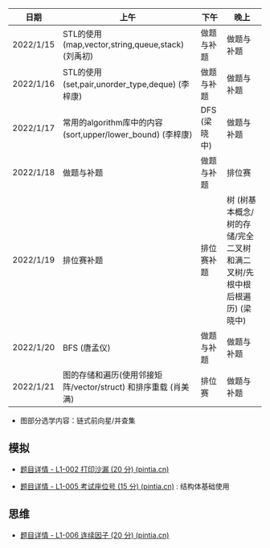 | 日期      | 上午                                                         | 下午         | 晚上                                                         |
| --------- | ------------------------------------------------------------ | ------------ | ------------------------------------------------------------ |
| 2022/1/15 | STL的使用(map,vector,string,queue,stack) (刘禹初)            | 做题与补题   | 做题与补题                                                   |
| 2022/1/16 | STL的使用 (set,pair,unorder_type,deque) (李梓康)             | 做题与补题   | 做题与补题                                                   |
| 2022/1/17 | 常用的algorithm库中的内容(sort,upper/lower_bound) (李梓康)   | DFS (梁晓中) | 做题与补题                                                   |
| 2022/1/18 | 做题与补题                                                   | 做题与补题   | 排位赛                                                       |
| 2022/1/19 | 排位赛补题                                                   | 排位赛补题   | 树   (树基本概念/树的存储/完全二叉树和满二叉树/先根中根后根遍历) (梁晓中) |
| 2022/1/20 | BFS (唐孟仪)                                                 | 做题与补题   | 做题与补题                                                   |
| 2022/1/21 | 图的存储和遍历(使用邻接矩阵/vector/struct) 和排序重载 (肖美满) | 排位赛       | 做题与补题                                                   |

- 图部分选学内容：链式前向星/并查集

## 模拟

- [题目详情 - L1-002 打印沙漏 (20 分) (pintia.cn)](https://pintia.cn/problem-sets/994805046380707840/problems/994805145370476544)

- [题目详情 - L1-005 考试座位号 (15 分) (pintia.cn)](https://pintia.cn/problem-sets/994805046380707840/problems/994805140211482624) : 结构体基础使用

## 思维

- [题目详情 - L1-006 连续因子 (20 分) (pintia.cn)](https://pintia.cn/problem-sets/994805046380707840/problems/994805138600869888)